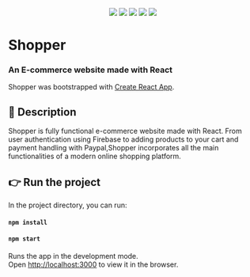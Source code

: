 <p align="center">
    <img src="https://img.shields.io/badge/react-%5E17.0.1-blue">
    <img src="https://img.shields.io/badge/react--redux-%5E7.2.2-success">
    <img src="https://img.shields.io/badge/storage-firebase-blueviolet">
    <img src="https://img.shields.io/badge/react--router--dom-%5E5.2.0-red">
    <img src="https://img.shields.io/badge/payment-paypal-informational">
</p>

# Shopper
### An E-commerce website made with React

Shopper was bootstrapped with [Create React App](https://github.com/facebook/create-react-app).

## :blue_book:  Description
Shopper is fully functional e-commerce website made with React. From user authentication using Firebase to adding products to your cart and payment handling with Paypal,Shopper incorporates all the main functionalities of a modern online shopping platform.

## :point_right:  Run the project
In the project directory, you can run:

#### `npm install`
#### `npm start`

Runs the app in the development mode.\
Open [http://localhost:3000](http://localhost:3000) to view it in the browser.
